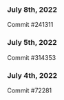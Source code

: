 ### July 8th, 2022

Commit #241311

### July 5th, 2022

Commit #314353


### July 4th, 2022

Commit #72281
